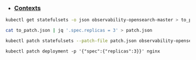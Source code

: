 * ### [Contexts](md-files/contexts.md)

```bash
kubectl get statefulsets -o json observability-opensearch-master > to_patch.json

cat to_patch.json | jq '.spec.replicas = 3' > patch.json

kubectl patch statefulsets --patch-file patch.json observability-opensearch-master
```

```
kubectl patch deployment -p '{"spec":{"replicas":3}}' nginx 
```
